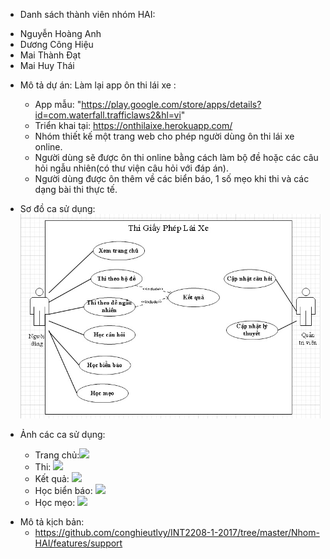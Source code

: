 - Danh sách thành viên nhóm HAI: 
 + Nguyễn Hoàng Anh
 + Dương Công Hiệu
 + Mai Thành Đạt
 + Mai Huy Thái

- Mô tả dự án: Làm lại app ôn thi lái xe :
	+ App mẫu:  "https://play.google.com/store/apps/details?id=com.waterfall.trafficlaws2&hl=vi"
	+ Triển khai tại: https://onthilaixe.herokuapp.com/
 	+ Nhóm thiết kế một trang web cho phép người dùng ôn thi lái xe online.
 	+ Người dùng sẽ được ôn thi online bằng cách làm bộ đề hoặc các câu hỏi ngẫu nhiên(có thư viện câu hỏi với đáp án).
 	+ Người dùng được ôn thêm về các biển báo, 1 số mẹo khi thi và các dạng bài thi thực tế.  
- Sơ đồ ca sử dụng: ![](https://github.com/conghieutlvy/INT2208-1-2017/blob/master/Nhom-HAI/usecase.jpg)  

- Ảnh các ca sử dụng:
	+ Trang chủ:![](http://i.imgur.com/ndCcQix.png)
	+ Thi: ![](http://i.imgur.com/g1jA8Ro.png)
	+ Kết quả: ![](http://i.imgur.com/RQqOlgp.png)
	+ Học biển báo: ![](http://i.imgur.com/s1uYZzM.png)
	+ Học mẹo: ![](http://i.imgur.com/gitnZn6.png)
   
* Mô tả kịch bản: 
	+ https://github.com/conghieutlvy/INT2208-1-2017/tree/master/Nhom-HAI/features/support
	
